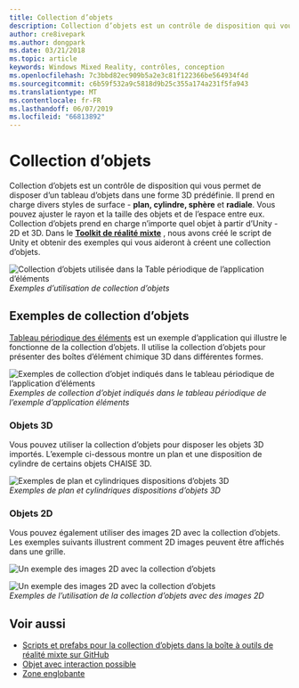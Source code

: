 ```yaml
---
title: Collection d’objets
description: Collection d’objets est un contrôle de disposition qui vous permet de disposer d’un tableau d’objets dans une forme 3D prédéfinie.
author: cre8ivepark
ms.author: dongpark
ms.date: 03/21/2018
ms.topic: article
keywords: Windows Mixed Reality, contrôles, conception
ms.openlocfilehash: 7c3bbd82ec909b5a2e3c81f122366be564934f4d
ms.sourcegitcommit: c6b59f532a9c5818d9b25c355a174a231f5fa943
ms.translationtype: MT
ms.contentlocale: fr-FR
ms.lasthandoff: 06/07/2019
ms.locfileid: "66813892"
---
```

# <a name="object-collection"></a>Collection d’objets

Collection d’objets est un contrôle de disposition qui vous permet de disposer d’un tableau d’objets dans une forme 3D prédéfinie. Il prend en charge divers styles de surface - **plan, cylindre, sphère** et **radiale**. Vous pouvez ajuster le rayon et la taille des objets et de l’espace entre eux. Collection d’objets prend en charge n’importe quel objet à partir d’Unity - 2D et 3D. Dans le  **[Toolkit de réalité mixte](https://microsoft.github.io/MixedRealityToolkit-Unity/Documentation/README_ObjectCollection.html)** , nous avons créé le script de Unity et obtenir des exemples qui vous aideront à créent une collection d’objets.

![Collection d’objets utilisée dans la Table périodique de l’application d’éléments](images/640px-objectcollection-hero-640px.jpg)<br>
*Exemples d’utilisation de collection d’objets*

## <a name="object-collection-examples"></a>Exemples de collection d’objets

[Tableau périodique des éléments](periodic-table-of-the-elements.md) est un exemple d’application qui illustre le fonctionne de la collection d’objets. Il utilise la collection d’objets pour présenter des boîtes d’élément chimique 3D dans différentes formes.

![Exemples de collection d’objet indiqués dans le tableau périodique de l’application d’éléments](images/periodictable-collections-1000px.jpg)<br>
*Exemples de collection d’objet indiqués dans le tableau périodique de l’exemple d’application éléments*

### <a name="3d-objects"></a>Objets 3D

Vous pouvez utiliser la collection d’objets pour disposer les objets 3D importés. L’exemple ci-dessous montre un plan et une disposition de cylindre de certains objets CHAISE 3D.

![Exemples de plan et cylindriques dispositions d’objets 3D](images/objectcollection-3dobjects-1000px.jpg)<br>
*Exemples de plan et cylindriques dispositions d’objets 3D*

### <a name="2d-objects"></a>Objets 2D

Vous pouvez également utiliser des images 2D avec la collection d’objets. Les exemples suivants illustrent comment 2D images peuvent être affichés dans une grille.

![Un exemple des images 2D avec la collection d’objets](images/640px-layout-3dobjects-3.jpg)

![Un exemple des images 2D avec la collection d’objets](images/640px-layout-2dimages.jpg)<br>
*Exemples de l’utilisation de la collection d’objets avec des images 2D*

## <a name="see-also"></a>Voir aussi
* [Scripts et prefabs pour la collection d’objets dans la boîte à outils de réalité mixte sur GitHub](https://github.com/microsoft/MixedRealityToolkit-Unity/blob/mrtk_release/Documentation/README_ObjectCollection.md)
* [Objet avec interaction possible](interactable-object.md)
* [Zone englobante](app-bar-and-bounding-box.md)

